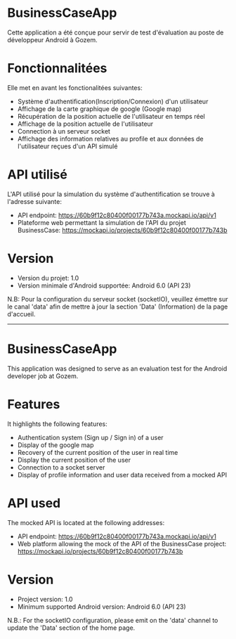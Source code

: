 # BusinessCaseApp
Cette application a été conçue pour servir de test d'évaluation au poste de développeur Android à Gozem.

# Fonctionnalitées
Elle met en avant les fonctionalitées suivantes:
  - Système d'authentification(Inscription/Connexion) d'un utilisateur
  - Affichage de la carte graphique de google (Google map) 
  - Récupération de la position actuelle de l'utilisateur en temps réel
  - Affichage de la position actuelle de l'utilisateur
  - Connection à un serveur socket
  - Affichage des information relatives au profile et aux données de l'utilisateur reçues d'un API simulé

# API utilisé
L'API utilisé pour la simulation du système d'authentification se trouve à l'adresse suivante:
  - API endpoint: https://60b9f12c80400f00177b743a.mockapi.io/api/v1
  - Plateforme web permettant la simulation de l'API du projet BusinessCase: https://mockapi.io/projects/60b9f12c80400f00177b743b
  
# Version
  - Version du projet: 1.0
  - Version minimale d'Android supportée: Android 6.0 (API 23)


N.B: Pour la configuration du serveur socket (socketIO), veuillez émettre
sur le canal 'data' afin de mettre à jour la section 'Data' (Information) de la page d'accueil.
  
 -------------------------------------------------------------------
 # BusinessCaseApp
This application was designed to serve as an evaluation test for the Android developer job at Gozem.

# Features
It highlights the following features:
  - Authentication system (Sign up / Sign in) of a user
  - Display of the google map 
  - Recovery of the current position of the user in real time
  - Display the current position of the user
  - Connection to a socket server
  - Display of profile information and user data received from a mocked API

# API used
The mocked API is located at the following addresses:
  - API endpoint: https://60b9f12c80400f00177b743a.mockapi.io/api/v1
  - Web platform allowing the mock of the API of the BusinessCase project: https://mockapi.io/projects/60b9f12c80400f00177b743b
  
# Version
  - Project version: 1.0
  - Minimum supported Android version: Android 6.0 (API 23)


N.B.: For the socketIO configuration, please emit
 on the 'data' channel to update the 'Data' section of the home page.
